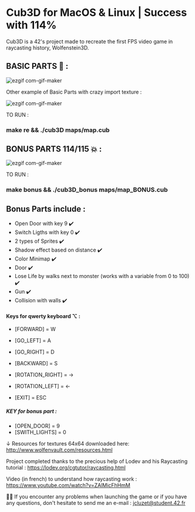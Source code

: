 # Cub3D for MacOS & Linux | Success with 114% 

Cub3D is a 42's project made to recreate the first FPS video game in raycasting history, Wolfenstein3D.

## BASIC PARTS 📝 : 

![ezgif com-gif-maker](https://user-images.githubusercontent.com/55356071/112175931-f34c9f00-8bf7-11eb-8276-23382485172a.gif)


Other example of Basic Parts with crazy import texture :

![ezgif com-gif-maker](https://user-images.githubusercontent.com/55356071/112176285-4292cf80-8bf8-11eb-8e8d-1d042c8a7681.gif)

 
 TO RUN : 
 ###     make re && ./cub3D maps/map.cub

## BONUS PARTS 114/115 💥 :

![ezgif com-gif-maker](https://user-images.githubusercontent.com/55356071/112175592-a8cb2280-8bf7-11eb-8508-c3a13220fb8f.gif)

 
 TO RUN : 
 ###     make bonus && ./cub3D_bonus maps/map_BONUS.cub
 
 

## Bonus Parts include :

- Open Door with key 9 ✔️
- Switch Ligths with key 0 ✔️
- 2 types of Sprites ✔️
- Shadow effect based on distance ✔️
- Color Minimap ✔️
- Door ✔️
- Lose Life by walks next to monster (works with a variable from 0 to 100) ✔️
- Gun ✔️
- Collision with walls ✔️

#### Keys for qwerty keyboard ⌥ : 

 - [FORWARD]  =  W
 - [GO_LEFT]  =  A
 - [GO_RIGHT] =  D
 - [BACKWARD] =  S
 
 - [ROTATION_RIGHT]  =  →
 - [ROTATION_LEFT]   =  ←
 - [EXIT]            =  ESC
 
##### KEY for bonus part :

 - [OPEN_DOOR]     =  9
 - [SWITH_LIGHTS]  =  0

↓ Resources for textures 64x64 downloaded here: http://www.wolfenvault.com/resources.html

Project completed thanks to the precious help of Lodev and his Raycasting tutorial : https://lodev.org/cgtutor/raycasting.html

Video (in french) to understand how raycasting work : https://www.youtube.com/watch?v=ZAlMicFhHmM

👋🏼 If you encounter any problems when launching the game or if you have any questions, don't hesitate to send me an e-mail : jcluzet@student.42.fr
